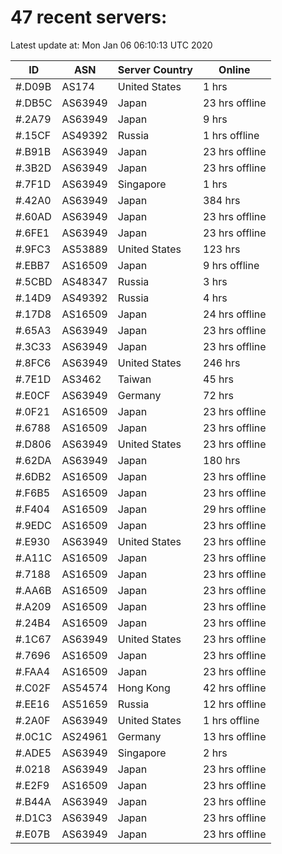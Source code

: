 # 47 recent servers:

Latest update at: Mon Jan 06 06:10:13 UTC 2020

| ID | ASN | Server Country | Online |
| -- | --- | -------------- | ------ |
| #.D09B | AS174 | United States | 1 hrs |
| #.DB5C | AS63949 | Japan | 23 hrs offline |
| #.2A79 | AS63949 | Japan | 9 hrs |
| #.15CF | AS49392 | Russia | 1 hrs offline |
| #.B91B | AS63949 | Japan | 23 hrs offline |
| #.3B2D | AS63949 | Japan | 23 hrs offline |
| #.7F1D | AS63949 | Singapore | 1 hrs |
| #.42A0 | AS63949 | Japan | 384 hrs |
| #.60AD | AS63949 | Japan | 23 hrs offline |
| #.6FE1 | AS63949 | Japan | 23 hrs offline |
| #.9FC3 | AS53889 | United States | 123 hrs |
| #.EBB7 | AS16509 | Japan | 9 hrs offline |
| #.5CBD | AS48347 | Russia | 3 hrs |
| #.14D9 | AS49392 | Russia | 4 hrs |
| #.17D8 | AS16509 | Japan | 24 hrs offline |
| #.65A3 | AS63949 | Japan | 23 hrs offline |
| #.3C33 | AS63949 | Japan | 23 hrs offline |
| #.8FC6 | AS63949 | United States | 246 hrs |
| #.7E1D | AS3462 | Taiwan | 45 hrs |
| #.E0CF | AS63949 | Germany | 72 hrs |
| #.0F21 | AS16509 | Japan | 23 hrs offline |
| #.6788 | AS16509 | Japan | 23 hrs offline |
| #.D806 | AS63949 | United States | 23 hrs offline |
| #.62DA | AS63949 | Japan | 180 hrs |
| #.6DB2 | AS16509 | Japan | 23 hrs offline |
| #.F6B5 | AS16509 | Japan | 23 hrs offline |
| #.F404 | AS16509 | Japan | 29 hrs offline |
| #.9EDC | AS16509 | Japan | 23 hrs offline |
| #.E930 | AS63949 | United States | 23 hrs offline |
| #.A11C | AS16509 | Japan | 23 hrs offline |
| #.7188 | AS16509 | Japan | 23 hrs offline |
| #.AA6B | AS16509 | Japan | 23 hrs offline |
| #.A209 | AS16509 | Japan | 23 hrs offline |
| #.24B4 | AS16509 | Japan | 23 hrs offline |
| #.1C67 | AS63949 | United States | 23 hrs offline |
| #.7696 | AS16509 | Japan | 23 hrs offline |
| #.FAA4 | AS16509 | Japan | 23 hrs offline |
| #.C02F | AS54574 | Hong Kong | 42 hrs offline |
| #.EE16 | AS51659 | Russia | 12 hrs offline |
| #.2A0F | AS63949 | United States | 1 hrs offline |
| #.0C1C | AS24961 | Germany | 13 hrs offline |
| #.ADE5 | AS63949 | Singapore | 2 hrs |
| #.0218 | AS63949 | Japan | 23 hrs offline |
| #.E2F9 | AS16509 | Japan | 23 hrs offline |
| #.B44A | AS63949 | Japan | 23 hrs offline |
| #.D1C3 | AS63949 | Japan | 23 hrs offline |
| #.E07B | AS63949 | Japan | 23 hrs offline |

